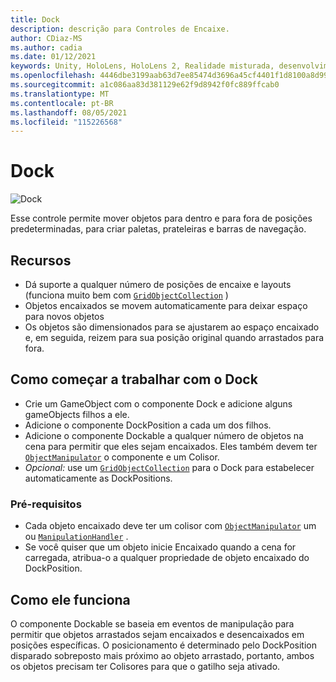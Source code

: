 ```yaml
---
title: Dock
description: descrição para Controles de Encaixe.
author: CDiaz-MS
ms.author: cadia
ms.date: 01/12/2021
keywords: Unity, HoloLens, HoloLens 2, Realidade misturada, desenvolvimento, MRTK,
ms.openlocfilehash: 4446dbe3199aab63d7ee85474d3696a45cf4401f1d8100a8d99885a7265c7fe2
ms.sourcegitcommit: a1c086aa83d381129e62f9d8942f0fc889ffcab0
ms.translationtype: MT
ms.contentlocale: pt-BR
ms.lasthandoff: 08/05/2021
ms.locfileid: "115226568"
---
```

# <a name="dock"></a>Dock

![Dock](../images/dock/MRTK_UX_Dock_Main.png)

Esse controle permite mover objetos para dentro e para fora de posições predeterminadas, para criar paletas, prateleiras e barras de navegação.

## <a name="features"></a>Recursos

- Dá suporte a qualquer número de posições de encaixe e layouts (funciona muito bem com [`GridObjectCollection`](xref:Microsoft.MixedReality.Toolkit.Utilities.GridObjectCollection) )
- Objetos encaixados se movem automaticamente para deixar espaço para novos objetos
- Os objetos são dimensionados para se ajustarem ao espaço encaixado e, em seguida, reizem para sua posição original quando arrastados para fora.

## <a name="getting-started-with-dock"></a>Como começar a trabalhar com o Dock

- Crie um GameObject com o componente Dock e adicione alguns gameObjects filhos a ele.
- Adicione o componente DockPosition a cada um dos filhos.
- Adicione o componente Dockable a qualquer número de objetos na cena para permitir que eles sejam encaixados. Eles também devem ter [`ObjectManipulator`](xref:Microsoft.MixedReality.Toolkit.UI.ObjectManipulator) o componente e um Colisor.
- *Opcional:* use um [`GridObjectCollection`](xref:Microsoft.MixedReality.Toolkit.Utilities.GridObjectCollection) para o Dock para estabelecer automaticamente as DockPositions.

### <a name="prerequisites"></a>Pré-requisitos

- Cada objeto encaixado deve ter um colisor com [`ObjectManipulator`](xref:Microsoft.MixedReality.Toolkit.UI.ObjectManipulator) um ou [`ManipulationHandler`](xref:Microsoft.MixedReality.Toolkit.UI.ManipulationHandler) .
- Se você quiser que um objeto inicie Encaixado quando a cena for carregada, atribua-o a qualquer propriedade de objeto encaixado do DockPosition.

## <a name="how-it-works"></a>Como ele funciona

O componente Dockable se baseia em eventos de manipulação para permitir que objetos arrastados sejam encaixados e desencaixados em posições específicas. O posicionamento é determinado pelo DockPosition disparado sobreposto mais próximo ao objeto arrastado, portanto, ambos os objetos precisam ter Colisores para que o gatilho seja ativado.
